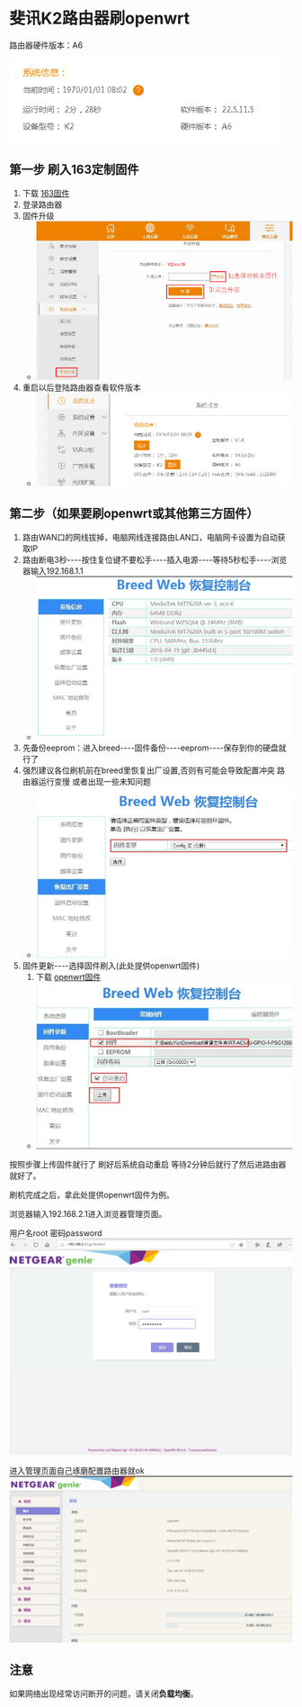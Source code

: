 # 斐讯K2路由器刷openwrt
路由器硬件版本：A6

![确认硬件版本](imgs/0.png)
## 第一步 刷入163定制固件
1. 下载 [163固件](k2_163_v18d_breed.bin)
2. 登录路由器
3. 固件升级
    - ![固件升级](imgs/1.png)
4. 重启以后登陆路由器查看软件版本
    - ![固件升级](imgs/2.png)

## 第二步（如果要刷openwrt或其他第三方固件）
1. 路由WAN口的网线拔掉，电脑网线连接路由LAN口，电脑网卡设置为自动获取IP
2. 路由断电3秒----按住复位键不要松手----插入电源----等待5秒松手----浏览器输入192.168.1.1
    - ![固件升级](imgs/3.jpg)
3. 先备份eeprom：进入breed----固件备份----eeprom----保存到你的硬盘就行了
4. 强烈建议各位刷机前在breed里恢复出厂设置,否则有可能会导致配置冲突 路由器运行变慢 或者出现一些未知问题
    - ![固件升级](imgs/4.jpg)
5. 固件更新----选择固件刷入(此处提供openwrt固件)
    1. 下载 [openwrt固件](9.21openwrt-ramips-mt7620-psg1218a-squashfs-sysupgrade.bin)
    - ![固件升级](imgs/5.jpg)

按照步骤上传固件就行了  刷好后系统自动重启  等待2分钟后就行了然后进路由器就好了。

刷机完成之后，拿此处提供openwrt固件为例。

浏览器输入192.168.2.1进入浏览器管理页面。

用户名root 密码password
![固件升级](imgs/6.png)

进入管理页面自己琢磨配置路由器就ok
![固件升级](imgs/7.png)

## 注意
如果网络出现经常访问断开的问题，请关闭**负载均衡**。





